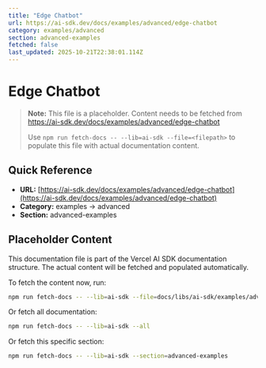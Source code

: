 ```yaml
---
title: "Edge Chatbot"
url: https://ai-sdk.dev/docs/examples/advanced/edge-chatbot
category: examples/advanced
section: advanced-examples
fetched: false
last_updated: 2025-10-21T22:38:01.114Z
---
```


# Edge Chatbot

> **Note:** This file is a placeholder. Content needs to be fetched from https://ai-sdk.dev/docs/examples/advanced/edge-chatbot
>
> Use `npm run fetch-docs -- --lib=ai-sdk --file=<filepath>` to populate this file with actual documentation content.

## Quick Reference

- **URL:** [https://ai-sdk.dev/docs/examples/advanced/edge-chatbot](https://ai-sdk.dev/docs/examples/advanced/edge-chatbot)
- **Category:** examples → advanced
- **Section:** advanced-examples

## Placeholder Content

This documentation file is part of the Vercel AI SDK documentation structure.
The actual content will be fetched and populated automatically.

To fetch the content now, run:

```bash
npm run fetch-docs -- --lib=ai-sdk --file=docs/libs/ai-sdk/examples/advanced/edge-chatbot.md
```

Or fetch all documentation:

```bash
npm run fetch-docs -- --lib=ai-sdk --all
```

Or fetch this specific section:

```bash
npm run fetch-docs -- --lib=ai-sdk --section=advanced-examples
```
